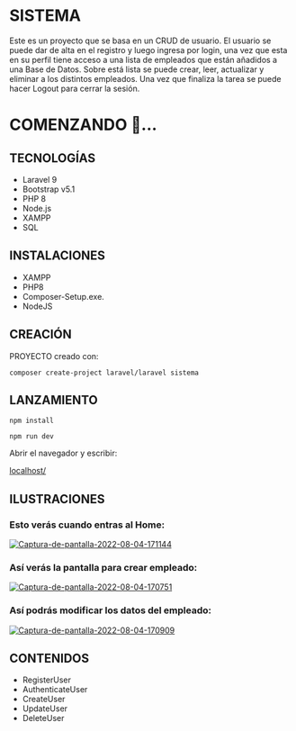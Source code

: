 # SISTEMA 
Este es un proyecto que se basa en un CRUD de usuario. 
El usuario se puede dar de alta en el registro y luego ingresa por login, una vez que esta en su perfil tiene acceso a una lista de empleados que están añadidos a una Base de Datos. Sobre está lista se puede crear, leer, actualizar y eliminar a los distintos empleados. Una vez que finaliza la tarea se puede hacer Logout para cerrar la sesión. 

# COMENZANDO 🚀...

## TECNOLOGÍAS 
- Laravel 9
- Bootstrap v5.1
- PHP 8
- Node.js
- XAMPP
- SQL

## INSTALACIONES
- XAMPP 
- PHP8
- Composer-Setup.exe.
- NodeJS


## CREACIÓN

PROYECTO creado con:

```composer create-project laravel/laravel sistema```

## LANZAMIENTO

```npm install```

```npm run dev```

Abrir el navegador y escribir:

[localhost/](http://localhost/sistema/public/)

## ILUSTRACIONES

### Esto verás cuando entras al Home:

<a href='https://postimg.cc/0KJJjxcn' target='_blank'><img src='https://i.postimg.cc/0KJJjxcn/Captura-de-pantalla-2022-08-04-171144.jpg' border='0' alt='Captura-de-pantalla-2022-08-04-171144'/></a>

### Así verás la pantalla para crear empleado:

<a href='https://postimg.cc/k2VXdwYN' target='_blank'><img src='https://i.postimg.cc/k2VXdwYN/Captura-de-pantalla-2022-08-04-170751.jpg' border='0' alt='Captura-de-pantalla-2022-08-04-170751'/></a>

### Así podrás modificar los datos del empleado:

<a href='https://postimg.cc/ykx7FvKq' target='_blank'><img src='https://i.postimg.cc/ykx7FvKq/Captura-de-pantalla-2022-08-04-170909.jpg' border='0' alt='Captura-de-pantalla-2022-08-04-170909'/></a>

## CONTENIDOS
- RegisterUser
- AuthenticateUser
- CreateUser
- UpdateUser
- DeleteUser



